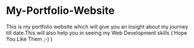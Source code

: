 # My-Portfolio-Website

This is my portfolio website which will give you an insight about my journey till date.This will also help you in seeing my Web Development skills ( Hope You Like Them ;-) )
